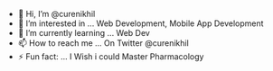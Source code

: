 - 👋 Hi, I’m @curenikhil
- 👀 I’m interested in ... Web Development, Mobile App Development 
- 🌱 I’m currently learning ... Web Dev
- 📫 How to reach me ... On Twitter @curenikhil
- ⚡ Fun fact: ... I Wish i could Master Pharmacology

